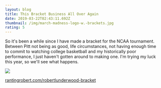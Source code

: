 ```yaml
---
layout: blog
title: This Bracket Business All Over Again
date: 2019-03-22T02:43:11.692Z
thumbnail: /img/march-madness-logo-w.-brackets.jpg
rating: 5
---
```

So it's been a while since I have made a bracket for the NCAA tournament.  Between Pitt not being as good, life circumstances, not having enough time to commit to watching college basketball and my historically poor performance, I just haven't gotten around to making one.  I'm trying my luck this year, so we'll see what happens.

![](/img/underwood-bracket.jpg)

[rantingrobert.com/robertlunderwood-bracket](rantingrobert.com/robertlunderwood-bracket)
